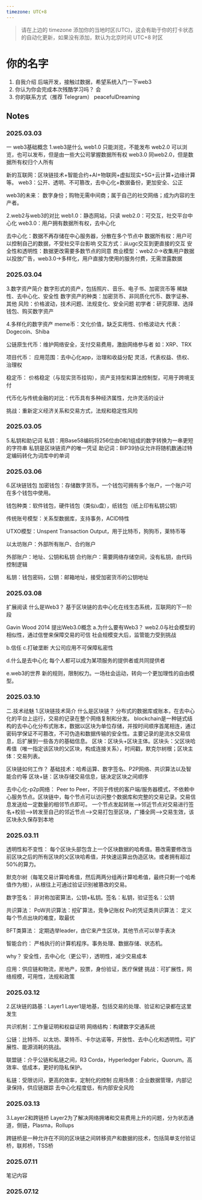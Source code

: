 ```yaml
---
timezone: UTC+8
---
```


> 请在上边的 timezone 添加你的当地时区(UTC)，这会有助于你的打卡状态的自动化更新，如果没有添加，默认为北京时间 UTC+8 时区


# 你的名字

1. 自我介绍 后端开发，接触过数据，希望系统入门一下web3
2. 你认为你会完成本次残酷学习吗？ 会
3. 你的联系方式（推荐 Telegram） peacefulDreaming

## Notes

<!-- Content_START -->

### 2025.03.03

一 web3基础概念
1.web3是什么
web1.0 只能浏览，不能发布
web2.0 可以浏览，也可以发布，但是由一些大公司掌握数据所有权
web3.0 同web2.0，但是数据所有权归个人所有

新的互联网：区块链技术+智能合约+AI+物联网+虚拟现实+5G+云计算+边缘计算等。
web3：公开、透明、不可篡改，去中心化+数据备份，更加安全、公正

web3的未来：
数字身份；购物无需中间商；属于自己的社交网络；成为内容的生产者。

2.web2与web3的对比
web1.0：静态网站，只读
web2.0：可交互，社交平台中心化
web3.0：用户拥有数据所有权，去中心化

去中心化：数据不再存储在中心服务器，分散在多个节点中
数据所有权：用户可以控制自己的数据，不受社交平台影响
交互方式：从ugc交互到更直接的交互
安全性和透明性：数据更改需要多数节点的同意
商业模型：web2.0->收集用户数据以投放广告，web3.0->多样化，用户直接为使用的服务付费，无需泄露数据

### 2025.03.04
3.数字资产简介
数字形式的资产，包括照片、音乐、电子书、加密货币等
稀缺性、去中心化、安全性
数字资产的种类：加密货币、非同质化代币、数字证券、其他
风险：价格波动，技术问题、法规变化、安全问题
初学者：研究原理、选择钱包、购买数字资产

4.多样化的数字资产
meme币：文化价值，缺乏实用性、价格波动大
代表：Dogecoin、Shiba

公链原生代币：维护网络安全，支付交易费用，激励网络参与者
如：XRP、TRX

项目代币：
应用范围：去中心化app，治理和收益分配
灵活，代表权益、债权、治理权

稳定币：
价格稳定（与现实货币挂钩），资产支持型和算法控制型，可用于跨境支付

代币化与传统金融的对比：代币具有多种经济属性，允许灵活的设计

挑战：重新定义经济关系和交易方式，法规和稳定性风险

### 2025.03.05
5.私钥和助记词
私钥：用Base58编码将256位由0和1组成的数字转换为一串更短的字符串
私钥是区块链资产的唯一凭证
助记词：BIP39协议允许将随机数通过特定编码转化为词库中的单词

### 2025.03.06
6.区块链钱包
加密钱包：存储数字货币。一个钱包可拥有多个账户，一个账户可在多个钱包中使用。

钱包种类：软件钱包，硬件钱包（类似u盘），纸钱包（纸上印有私钥公钥）

传统账号模型：关系型数据库，支持事务，ACID特性

UTXO模型：Unspent Transaction Output，用于比特币，狗狗币，莱特币等

以太坊账户：外部所有账户、合约账户

外部账户：地址、公钥和私钥
合约账户：需要网络存储空间，没有私钥，由代码控制逻辑

私钥：钱包密码，公钥：邮箱地址，接受加密货币的公钥地址

### 2025.03.08
扩展阅读
什么是Web3？
基于区块链的去中心化在线生态系统，互联网的下一阶段

Gavin Wood 2014 提出Web3.0概念
a.为什么要有Web3？
web2.0与社会模型的相似性，通过信誉来保障交易的可信
社会规模变大后，监管能力受到挑战

b.信任
c.打破垄断
大公司应用不可保障私密性

d.什么是去中心化
每个人都可以成为某项服务的提供者或共同提供者

e.web3的世界
新的规则，限制权力。一场社会运动，转向一个更加理性的自由模型。

### 2025.03.10
二.技术祛魅
1.区块链技术简介
什么是区块链？
分布式的数据库或账本，在去中心化的平台上运行，交易的记录在整个网络复制和分发。
blockchain是一种链式结构的去中心化分布式账本，数据以区块为单位存储，并按时间顺序首尾相连，通过密码学保证不可篡改，不可伪造和数据传输的安全性。主要记录的是流水交易信息，后扩展到一些各方的基础信息。
区块：区块头+区块主体。区块头：父区块哈希值（唯一指定该区块的父区块，构成连接关系），时间戳，默克尔树根；区块主体：交易列表。

区块链如何工作？
基础技术：哈希运算、数字签名、P2P网络、共识算法以及智能合约等
区块+链：区块存储交易信息，链决定区块之间顺序

去中心化-p2p网络：
Peer to Peer，不同于传统的客户端/服务器模式，不依赖中心服务节点。区块链中，每个节点可以访问整个数据库和完整的交易记录。交易信息发送给一定数量的相邻节点即可。
一个节点发起转账——>邻近节点对交易进行签名+校验——>转发至自己的邻近节点——>交易打包至区块，广播全网——>交易生效，该区块永久保存到本地

### 2025.03.11
透明性和不变性：
每个区块头部包含上一个区块数据的哈希值。篡改需要修改当前区块之后的所有区块的父区块哈希值，并快速运算出伪造区块。或者拥有超过50%的算力。

默克尔树（每笔交易计算哈希值，然后两两分组再计算哈希值，最终只剩一个哈希值作为根），从根往上可通过验证识别被篡改的交易。

数字签名：
非对称加密算法，公钥+私钥。签名：私钥，验证签名：公钥

共识算法：
PoW共识算法：挖矿算法，竞争记账权
Po的凭证类共识算法：
定义每个节点出块的难度，取最优

BFT类算法：
定期选举leader，由它来产生区块，其他节点可以举手表决

智能合约：
严格执行的计算机程序。事务处理、数据存储、状态机。

why？ 安全性，去中心化（更公平），透明性，减少交易成本

应用：供应链和物流，房地产，投票，身份验证，医疗保健
挑战：可扩展性，网络规模，可用性，法规和政策

### 2025.03.12
2.区块链的路基：Layer1
Layer1是地基，包括交易的处理、验证和记录都在这里发生

共识机制：工作量证明和权益证明
网络结构：构建数字交通系统

公链：比特币、以太坊、莱特币、卡尔达诺等，开放性、去中心化和透明性。可扩展性、能源消耗的挑战。

联盟链：介乎公链和私链之间，R3 Corda，Hyperledger Fabric，Quorum。高效率、低成本，更好的隐私保护。

私链：受限访问，更高的效率，定制化的控制
应用场景：企业数据管理，内部记录保持，供应链跟踪
去中心化程度低，有内部安全风险

### 2025.03.13
3.Layer2和跨链桥
Layer2为了解决网络拥堵和交易费用上升的问题，分为状态通道，侧链，Plasma，Rollups

跨链桥是一种允许在不同的区块链之间转移资产和数据的技术，包括简单支付验证桥，联邦桥，TSS桥

### 2025.07.11

笔记内容

### 2025.07.12


<!-- Content_END -->
